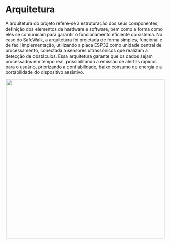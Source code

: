 # Arquitetura
A arquitetura do projeto refere-se à estruturação dos seus componentes, definição dos elementos de hardware e software, bem como a forma como eles se comunicam para garantir o funcionamento eficiente do sistema. No caso do SafeWalk, a arquitetura foi projetada de forma simples, funcional e de fácil implementação, utilizando a placa ESP32 como unidade central de processamento, conectada a sensores ultrassônicos que realizam a detecção de obstáculos. Essa arquitetura garante que os dados sejam processados em tempo real, possibilitando a emissão de alertas rápidos para o usuário, priorizando a confiabilidade, baixo consumo de energia e a portabilidade do dispositivo assistivo.

<p align="center">
  <img src="https://github.com/user-attachments/assets/94e39d9b-6828-4036-9bf5-236108e9b9bc" width="500">
</p>

